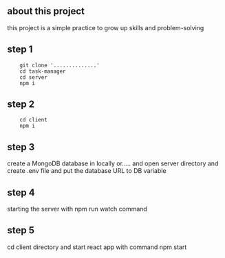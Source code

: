 ## about this project
this project is a simple practice to grow up skills and problem-solving


## step 1
```
    git clone '..............'
    cd task-manager
    cd server
    npm i
```


## step 2
```
    cd client
    npm i
```


## step 3
create a MongoDB database in locally or.....
and open server directory and create .env file 
and put the database URL to DB variable



## step 4
starting the server with npm run watch command



## step 5
cd client directory and start react app with command
npm start